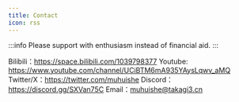 ```yaml
---
title: Contact
icon: rss
---
```

:::info
Please support with enthusiasm instead of financial aid.
:::

Bilibili：https://space.bilibili.com/1039798377
Youtube: https://www.youtube.com/channel/UCiBTM6mA935YAysLqwv_aMQ
Twitter/X：https://twitter.com/muhuishe
Discord：https://discord.gg/SXVan75C
Email：[muhuishe@takagi3.cn](mailto:muhuishe@takagi3.cn)